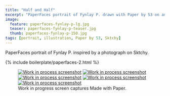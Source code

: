```yaml
---
title: "Half and Half"
excerpt: "PaperFaces portrait of Fynlay P. drawn with Paper by 53 on an iPad."
image: 
  feature: paperfaces-fynlay-p-lg.jpg
  teaser: paperfaces-fynlay-p-teaser.jpg
  thumb: paperfaces-fynlay-p-150.jpg
tags: [portrait, illustration, Paper by 53, Sktchy]
---
```


PaperFaces portrait of Fynlay P. inspired by a photograph on Sktchy.

{% include boilerplate/paperfaces-2.html %}

<figure class="third">
  <a href="{{ site.url }}/images/paperfaces-fynlay-p-process-1-lg.jpg"><img src="{{ site.url }}/images/paperfaces-fynlay-p-process-1-600.jpg" alt="Work in process screenshot"></a>
  <a href="{{ site.url }}/images/paperfaces-fynlay-p-process-2-lg.jpg"><img src="{{ site.url }}/images/paperfaces-fynlay-p-process-2-600.jpg" alt="Work in process screenshot"></a>
  <a href="{{ site.url }}/images/paperfaces-fynlay-p-process-3-lg.jpg"><img src="{{ site.url }}/images/paperfaces-fynlay-p-process-3-600.jpg" alt="Work in process screenshot"></a>
  <a href="{{ site.url }}/images/paperfaces-fynlay-p-process-4-lg.jpg"><img src="{{ site.url }}/images/paperfaces-fynlay-p-process-4-600.jpg" alt="Work in process screenshot"></a>
  <a href="{{ site.url }}/images/paperfaces-fynlay-p-process-5-lg.jpg"><img src="{{ site.url }}/images/paperfaces-fynlay-p-process-5-600.jpg" alt="Work in process screenshot"></a>
  <figcaption>Work in progress screen captures Made with Paper.</figcaption>
</figure>
